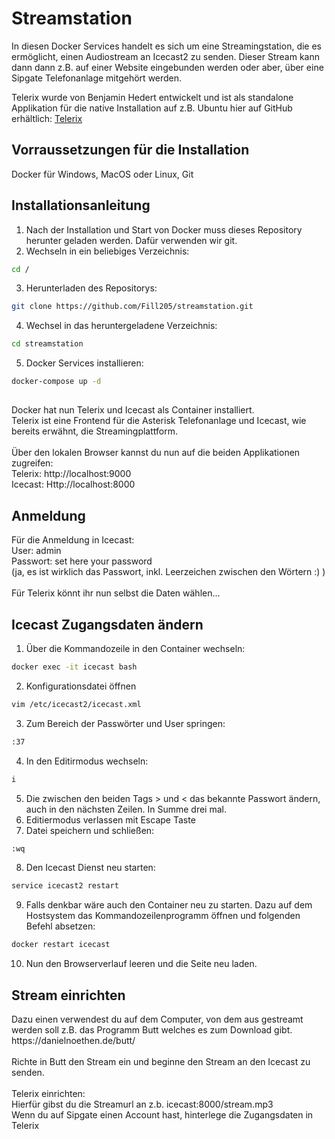 <h1>Streamstation</h1>

In diesen Docker Services handelt es sich um eine Streamingstation, die es ermöglicht, einen Audiostream an Icecast2 zu senden. 
Dieser Stream kann dann dann z.B. auf einer Website eingebunden werden oder aber, über eine Sipgate Telefonanlage mitgehört werden. 

Telerix wurde von Benjamin Hedert entwickelt und ist als standalone Applikation für die native Installation auf z.B. Ubuntu hier auf GitHub erhältlich:
[Telerix](https://github.com/beni1993/Telerix)

<h2>Vorraussetzungen für die Installation</h2>

Docker für Windows, MacOS oder Linux, Git

<h2>Installationsanleitung</h2>

1. Nach der Installation und Start von Docker muss dieses Repository herunter geladen werden. Dafür verwenden wir git.
2. Wechseln in ein beliebiges Verzeichnis: 
```bash
cd /
```
3. Herunterladen des Repositorys:
```bash
git clone https://github.com/Fill205/streamstation.git
```
4. Wechsel in das heruntergeladene Verzeichnis:
```bash
cd streamstation
```
5. Docker Services installieren: 
```bash
docker-compose up -d
```
<h2></h2>
<p>Docker hat nun Telerix und Icecast als Container installiert.<br>
Telerix ist eine Frontend für die Asterisk Telefonanlage und Icecast, wie bereits erwähnt, die Streamingplattform.<br>
<br>
Über den lokalen Browser kannst du nun auf die beiden Applikationen zugreifen:<br>
Telerix: http://localhost:9000 <br>
Icecast: Http://localhost:8000 <br></p>

<h2>Anmeldung</h2>
<p>
Für die Anmeldung in Icecast: <br>
  User: admin <br>
  Passwort: set here your password <br>
  (ja, es ist wirklich das Passwort, inkl. Leerzeichen zwischen den Wörtern :) ) <br>
  <br>
  Für Telerix könnt ihr nun selbst die Daten wählen...
</p>

<h2>Icecast Zugangsdaten ändern</h2>

1. Über die Kommandozeile in den Container wechseln:
```bash
docker exec -it icecast bash
```
2. Konfigurationsdatei öffnen
```bash
vim /etc/icecast2/icecast.xml
```
3. Zum Bereich der Passwörter und User springen: 
```bash
:37
```
4. In den Editirmodus wechseln:
```bash
i
```
5. Die zwischen den beiden Tags > und < das bekannte Passwort ändern, auch in den nächsten Zeilen. In Summe drei mal. 
6. Editiermodus verlassen mit Escape Taste
7. Datei speichern und schließen:
```bash
:wq
```
8. Den Icecast Dienst neu starten: 
```bash
service icecast2 restart
```
9. Falls denkbar wäre auch den Container neu zu starten. Dazu auf dem Hostsystem das Kommandozeilenprogramm öffnen und folgenden Befehl absetzen:
```bash
docker restart icecast
```
10. Nun den Browserverlauf leeren und die Seite neu laden.

<h2>Stream einrichten</h2>
<p>
Dazu einen verwendest du auf dem Computer, von dem aus gestreamt werden soll z.B. das Programm Butt welches es zum Download gibt. <br>
https://danielnoethen.de/butt/ <br>
<br>
Richte in Butt den Stream ein und beginne den Stream an den Icecast zu senden. <br>
<br>
Telerix einrichten: <br>
Hierfür gibst du die Streamurl an z.b. icecast:8000/stream.mp3 <br>
Wenn du auf Sipgate einen Account hast, hinterlege die Zugangsdaten in Telerix
  


